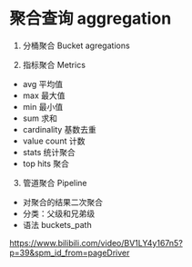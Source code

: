 # 聚合查询 aggregation

1. 分桶聚合 Bucket agregations

2. 指标聚合 Metrics

- avg 平均值
- max 最大值
- min 最小值
- sum 求和
- cardinality 基数去重
- value count 计数
- stats  统计聚合
- top hits 聚合

3. 管道聚合 Pipeline
- 对聚合的结果二次聚合
- 分类：父级和兄弟级
- 语法 buckets_path

https://www.bilibili.com/video/BV1LY4y167n5?p=39&spm_id_from=pageDriver